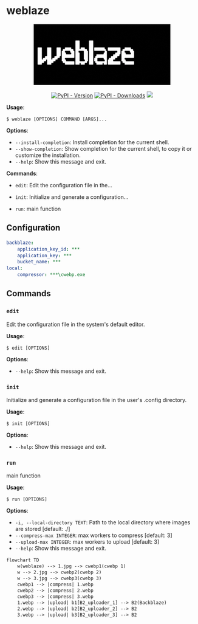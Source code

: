 # weblaze

<p align="center">
<img src="https://github.com/cybershang/weblaze/blob/93de39f2c842a900a7b31046724b30459f59314e/docs/media/weblaze.gif" width="360"/>
</p>

<p align="center">
<a href="https://pypi.org/project/weblaze/"><img alt="PyPI - Version" src="https://img.shields.io/pypi/v/weblaze"></a>
<a href="https://pypistats.org/packages/weblaze"><img alt="PyPI - Downloads" src="https://img.shields.io/pypi/dw/weblaze"></a>
<a href="https://opensource.org/licenses/MIT"><img src="https://img.shields.io/badge/License-MIT-yellow.svg"></a>
</p>


**Usage**:

```console
$ weblaze [OPTIONS] COMMAND [ARGS]...
```

**Options**:

- `--install-completion`: Install completion for the current shell.
- `--show-completion`: Show completion for the current shell, to copy it or customize the installation.
- `--help`: Show this message and exit.

**Commands**:

- `edit`: Edit the configuration file in the...

- `init`: Initialize and generate a configuration...

- `run`: main function

## Configuration

  ```yaml
  backblaze:
      application_key_id: ***
      application_key: ***
      bucket_name: ***
  local:
      compressor: ***\cwebp.exe
  ```

## Commands



### `edit`

Edit the configuration file in the system's default editor.

**Usage**:

```console
$ edit [OPTIONS]
```

**Options**:

- `--help`: Show this message and exit.

### `init`

Initialize and generate a configuration file in the user's .config directory.

**Usage**:

```console
$ init [OPTIONS]
```

**Options**:

- `--help`: Show this message and exit.

### `run`

main function

**Usage**:

```console
$ run [OPTIONS]
```

**Options**:

- `-i, --local-directory TEXT`: Path to the local directory where images are stored [default: ./]
- `--compress-max INTEGER`: max workers to compress [default: 3]
- `--upload-max INTEGER`: max workers to upload [default: 3]
- `--help`: Show this message and exit.

```mermaid
flowchart TD
    w(weblaze) --> 1.jpg --> cwebp1(cwebp 1)
    w --> 2.jpg --> cwebp2(cwebp 2)
    w --> 3.jpg --> cwebp3(cwebp 3)
    cwebp1 --> |compress| 1.webp
    cwebp2 --> |compress| 2.webp
    cwebp3 --> |compress| 3.webp
    1.webp --> |upload| b1[B2_uploader_1] --> B2(Backblaze)
    2.webp --> |upload| b2[B2_uploader_2] --> B2
    3.webp --> |upload| b3[B2_uploader_3] --> B2
```
